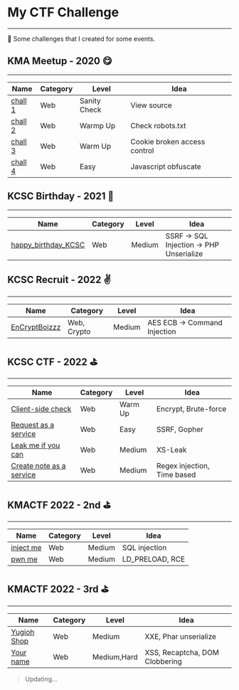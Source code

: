 # **My CTF Challenge**
<hr />

:checkered_flag: Some challenges that I created for some events.  
  
## **KMA Meetup - 2020 :yum:**
<hr />

Name | Category | Level | Idea
--- | --- | --- | --- |
[chall 1](https://github.com/nhienit2010/My-CTF-Challenge/tree/main/Meetup%202020/chall1) | Web | Sanity Check | View source
[chall 2](https://github.com/nhienit2010/My-CTF-Challenge/tree/main/Meetup%202020/chall2) | Web | Warmp Up | Check robots.txt 
[chall 3](https://github.com/nhienit2010/My-CTF-Challenge/tree/main/Meetup%202020/chall3) | Web | Warm Up | Cookie broken access control
[chall 4](https://github.com/nhienit2010/My-CTF-Challenge/tree/main/Meetup%202020/chall4) | Web | Easy | Javascript obfuscate  

## **KCSC Birthday - 2021 :birthday:**
<hr />

Name | Category | Level | Idea
--- | --- | --- | --- |
[happy_birthday_KCSC](https://github.com/nhienit2010/My-CTF-Challenge/tree/main/KCSC%20Birthday%202021/happy_birthday_KCSC) | Web | Medium | SSRF -> SQL Injection -> PHP Unserialize  

## **KCSC Recruit - 2022 :v:**
<hr />

Name | Category | Level | Idea
--- | --- | --- | --- |
[EnCryptBoizzz](https://github.com/nhienit2010/My-CTF-Challenge/tree/main/KCSC%20Recruit/EnCryptBoizzz) | Web, Crypto | Medium | AES ECB -> Command Injection

## **KCSC CTF - 2022 :golf:**
<hr />

Name | Category | Level | Idea
--- | --- | --- | --- |
[Client-side check](https://github.com/nhienit2010/My-CTF-Challenge/tree/main/KCSC-CTF-2022/Client-side%20check) | Web | Warm Up | Encrypt, Brute-force
[Request as a service](https://github.com/nhienit2010/My-CTF-Challenge/tree/main/KCSC-CTF-2022/Request%20as%20a%20service) | Web | Easy | SSRF, Gopher 
[Leak me if you can](https://github.com/nhienit2010/My-CTF-Challenge/tree/main/KCSC-CTF-2022/Leak%20me%20if%20you%20can/chall) | Web | Medium | XS-Leak
[Create note as a service](https://github.com/nhienit2010/My-CTF-Challenge/tree/main/KCSC-CTF-2022/Create%20note%20as%20a%20service/chall) | Web | Medium | Regex injection, Time based  
  
## **KMACTF 2022 - 2nd :golf:**
<hr />

Name | Category | Level | Idea
--- | --- | --- | --- |
[inject me](https://github.com/nhienit2010/My-CTF-Challenge/tree/main/KMACTF%202022%20-%202nd/inject%20me) | Web | Medium | SQL injection
[pwn me](https://github.com/nhienit2010/My-CTF-Challenge/tree/main/KMACTF%202022%20-%202nd/pwn%20me) | Web | Medium | LD_PRELOAD, RCE    
  

## **KMACTF 2022 - 3rd :golf:**
<hr />

Name | Category | Level | Idea
--- | --- | --- | --- |
[Yugioh Shop](https://github.com/nhienit2010/My-CTF-Challenge/tree/main/KMACTF%202022%20-%203rd/Yugioh%20Shop) | Web | Medium | XXE, Phar unserialize
[Your name](https://github.com/nhienit2010/My-CTF-Challenge/tree/main/KMACTF%202022%20-%203rd/Your%20Name) | Web | Medium,Hard | XSS, Recaptcha, DOM Clobbering
  
    
> Updating...
